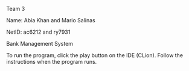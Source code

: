 Team 3


Name: Abia Khan and Mario Salinas 


NetID: ac6212 and ry7931


Bank Management System 



To run the program, click the play button on the IDE (CLion). Follow the instructions when the program runs. 
